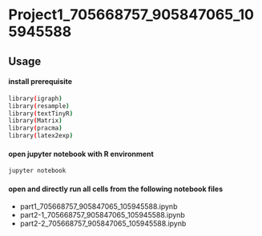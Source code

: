 # Project1_705668757_905847065_105945588


## Usage

#### install prerequisite
```bash
library(igraph)
library(resample)
library(textTinyR)
library(Matrix)
library(pracma)
library(latex2exp)
```

#### open jupyter notebook with R environment
```bash
jupyter notebook
```

#### open and directly run all cells from the following notebook files
+ part1_705668757_905847065_105945588.ipynb
+ part2-1_705668757_905847065_105945588.ipynb
+ part2-2_705668757_905847065_105945588.ipynb
